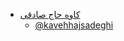

+ [کاوه حاج صادقی](https://kavehhajsadeghi.github.io/ )  
  - [@kavehhajsadeghi](https://github.com/kavehhajsadeghi)
